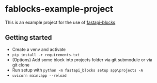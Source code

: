 # fablocks-example-project
This is an example project for the use of [fastapi-blocks](https://github.com/r3sbarra/fastapi-blocks) 

## Getting started

- Create a venv and activate
- `pip install -r requirements.txt`
- (Options) Add some block into projects folder via git submodule or via git clone
- Run setup with `python -m fastapi_blocks setup app\projects -A`
- `uvicorn main:app --reload`